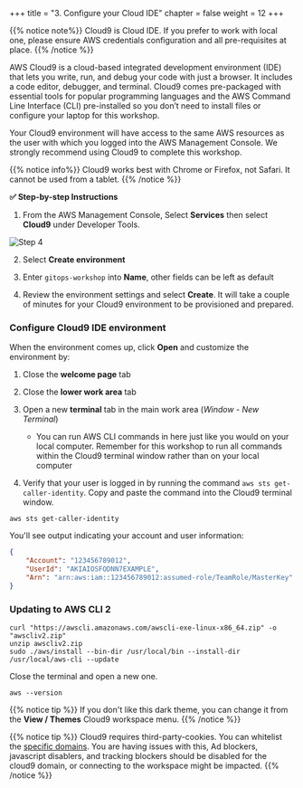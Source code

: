 +++
title = "3. Configure your Cloud IDE"
chapter = false
weight = 12
+++

{{% notice note%}}
Cloud9 is Cloud IDE. If you prefer to work with local one, please ensure AWS credentials configuration and all pre-requisites at place.
{{% /notice %}}

AWS Cloud9 is a cloud-based integrated development environment (IDE) that lets you write, run, and debug your code with just a browser. It includes a code editor, debugger, and terminal. Cloud9 comes pre-packaged with essential tools for popular programming languages and the AWS Command Line Interface (CLI) pre-installed so you don’t need to install files or configure your laptop for this workshop. 

Your Cloud9 environment will have access to the same AWS resources as the user with which you logged into the AWS Management Console. We strongly recommend using Cloud9 to complete this workshop.

{{% notice info%}}
Cloud9 works best with Chrome or Firefox, not Safari. It cannot be used from a tablet.
{{% /notice %}}

**:white_check_mark: Step-by-step Instructions**

1. From the AWS Management Console, Select **Services** then select **Cloud9** under Developer Tools. 

![Step 4](/images/cloud9/c9-step4.png)

2. Select **Create environment**

3. Enter `gitops-workshop` into **Name**, other fields can be left as default

4. Review the environment settings and select **Create**. It will take a couple of minutes for your Cloud9 environment to be provisioned and prepared.

### Configure Cloud9 IDE environment

When the environment comes up, click **Open** and customize the environment by:

1. Close the **welcome page** tab

2. Close the **lower work area** tab

3. Open a new **terminal** tab in the main work area (*Window - New Terminal*)
    - You can run AWS CLI commands in here just like you would on your local computer. Remember for this workshop to run all commands within the Cloud9 terminal window rather than on your local computer

4. Verify that your user is logged in by running the command `aws sts get-caller-identity`. Copy and paste the command into the Cloud9 terminal window. 
```console
aws sts get-caller-identity
```
You'll see output indicating your account and user information:

```json
{
    "Account": "123456789012",
    "UserId": "AKIAIOSFODNN7EXAMPLE",
    "Arn": "arn:aws:iam::123456789012:assumed-role/TeamRole/MasterKey"
}
```

### Updating to AWS CLI 2

```
curl "https://awscli.amazonaws.com/awscli-exe-linux-x86_64.zip" -o "awscliv2.zip"
unzip awscliv2.zip
sudo ./aws/install --bin-dir /usr/local/bin --install-dir /usr/local/aws-cli --update
```

Close the terminal and open a new  one.

```
aws --version
```

{{% notice tip %}}
If you don't like this dark theme, you can change it from the **View / Themes** Cloud9 workspace menu.
{{% /notice %}}

{{% notice tip %}}
Cloud9 requires third-party-cookies. You can whitelist the [specific domains](https://docs.aws.amazon.com/cloud9/latest/user-guide/troubleshooting.html#troubleshooting-env-loading).  You are having issues with this, Ad blockers, javascript disablers, and tracking blockers should be disabled for the cloud9 domain, or connecting to the workspace might be impacted.
{{% /notice %}}